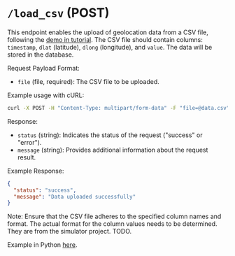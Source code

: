 # `/load_csv` (POST)

This endpoint enables the upload of geolocation data from a CSV file, following the [demo in tutorial](/tutorials/linear_periodic_drone_training.csv).
The CSV file should contain columns: `timestamp`, `dlat` (latitude), `dlong` (longitude), and `value`.
The data will be stored in the database.

Request Payload Format:

- `file` (file, required): The CSV file to be uploaded.

Example usage with cURL:

```bash
curl -X POST -H "Content-Type: multipart/form-data" -F "file=@data.csv" http://localhost:5000/load_csv
```

Response:

- `status` (string): Indicates the status of the request ("success" or "error").
- `message` (string): Provides additional information about the request result.

Example Response:

```json
{
  "status": "success",
  "message": "Data uploaded successfully"
}
```

Note: Ensure that the CSV file adheres to the specified column names and format. The actual format for the column values needs to be determined. They are from the simulator project. TODO.

Example in Python [here](/tutorials/test_load_csv.py).